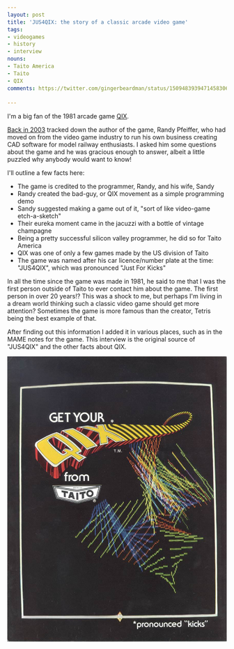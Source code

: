 ```yaml
---
layout: post
title: 'JUS4QIX: the story of a classic arcade video game'
tags:
- videogames
- history
- interview
nouns:
- Taito America
- Taito
- QIX
comments: https://twitter.com/gingerbeardman/status/1509483939471458306

---
```


I'm a big fan of the 1981 arcade game [QIX](https://en.wikipedia.org/wiki/Qix).

[Back in 2003](https://pyra-handheld.com/boards/threads/qix.2885/post-26563) tracked down the author of the game, Randy Pfeiffer, who had moved on from the video game industry to run his own business creating CAD software for model railway enthusiasts. I asked him some questions about the game and he was gracious enough to answer, albeit a little puzzled why anybody would want to know!

I'll outline a few facts here:
- The game is credited to the programmer, Randy, and his wife, Sandy
- Randy created the bad-guy, or QIX movement as a simple programming demo
- Sandy suggested making a game out of it, "sort of like video-game etch-a-sketch"
- Their eureka moment came in the jacuzzi with a bottle of vintage champagne
- Being a pretty successful silicon valley programmer, he did so for Taito America
- QIX was one of only a few games made by the US division of Taito
- The game was named after his car licence/number plate at the time: "JUS4QIX", which was pronounced "Just For Kicks"

In all the time since the game was made in 1981, he said to me that I was the first person outside of Taito to ever contact him about the game. The first person in over 20 years!? This was a shock to me, but perhaps I'm living in a dream world thinking such a classic video game should get more attention? Sometimes the game is more famous than the creator, Tetris being the best example of that.

After finding out this information I added it in various places, such as in the MAME notes for the game. This interview is the original source of "JUS4QIX" and the other facts about QIX.

![JUS4QIX](/images/posts/jus4qix.jpg)
